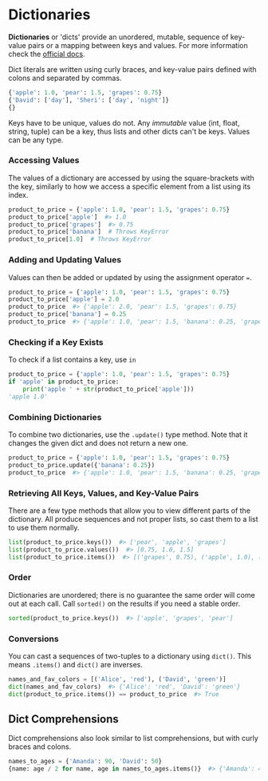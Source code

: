# Dictionaries

**Dictionaries** or 'dicts'  provide an unordered, mutable, sequence of key-value pairs or a mapping between keys and values. For more information check the [official docs](https://docs.python.org/3/library/stdtypes.html#mapping-types-dict).

Dict literals are written using curly braces, and key-value pairs defined with colons and separated by commas.

```python
{'apple': 1.0, 'pear': 1.5, 'grapes': 0.75}
{'David': ['day'], 'Sheri': ['day', 'night']}
{}
```

Keys have to be unique, values do not. Any _immutable_ value (int, float, string, tuple) can be a key, thus lists and other dicts can't be keys. Values can be any type.


### Accessing Values

The values of a dictionary are accessed by using the square-brackets with the key, similarly to how we access a specific element from a list using its index.

```python
product_to_price = {'apple': 1.0, 'pear': 1.5, 'grapes': 0.75}
product_to_price['apple']  #> 1.0
product_to_price['grapes']  #> 0.75
product_to_price['banana']  # Throws KeyError
product_to_price[1.0]  # Throws KeyError
```

### Adding and Updating Values

Values can then be added or updated by using the assignment operator `=`.

```python
product_to_price = {'apple': 1.0, 'pear': 1.5, 'grapes': 0.75}
product_to_price['apple'] = 2.0
product_to_price  #> {'apple': 2.0, 'pear': 1.5, 'grapes': 0.75}
product_to_price['banana'] = 0.25
product_to_price  #> {'apple': 1.0, 'pear': 1.5, 'banana': 0.25, 'grapes': 0.75}
```

### Checking if a Key Exists

To check if a list contains a key, use `in`

```python
product_to_price = {'apple': 1.0, 'pear': 1.5, 'grapes': 0.75}
if 'apple' in product_to_price:
    print('apple ' + str(product_to_price['apple']))
'apple 1.0'
```

### Combining Dictionaries

To combine two dictionaries, use the `.update()` type method. Note that it changes the given dict and does not return a new one.

```python
product_to_price = {'apple': 1.0, 'pear': 1.5, 'grapes': 0.75}
product_to_price.update({'banana': 0.25})
product_to_price  #> {'apple': 1.0, 'pear': 1.5, 'banana': 0.25, 'grapes': 0.75}
```

### Retrieving All Keys, Values, and Key-Value Pairs

There are a few type methods that allow you to view different parts of the dictionary. All produce sequences and not proper lists, so cast them to a list to use them normally.

```python
list(product_to_price.keys())  #> ['pear', 'apple', 'grapes']
list(product_to_price.values())  #> [0.75, 1.0, 1.5]
list(product_to_price.items())  #> [('grapes', 0.75), ('apple', 1.0), ('pear', 1.5)]
```

### Order

Dictionaries are unordered; there is no guarantee the same order will come out at each call. Call `sorted()` on the results if you need a stable order.

```python
sorted(product_to_price.keys())  #> ['apple', 'grapes', 'pear']
```

### Conversions

You can cast a sequences of two-tuples to a dictionary using `dict()`. This means `.items()` and `dict()` are inverses.

```python
names_and_fav_colors = [('Alice', 'red'), ('David', 'green')]
dict(names_and_fav_colors)  #> {'Alice': 'red', 'David': 'green'}
dict(product_to_price.items()) == product_to_price  #> True
```

## Dict Comprehensions

Dict comprehensions also look similar to list comprehensions, but with curly braces and colons.

```py
names_to_ages = {'Amanda': 90, 'David': 50}
{name: age / 2 for name, age in names_to_ages.items()}  #> {'Amanda': 45, 'David': 25}
```
